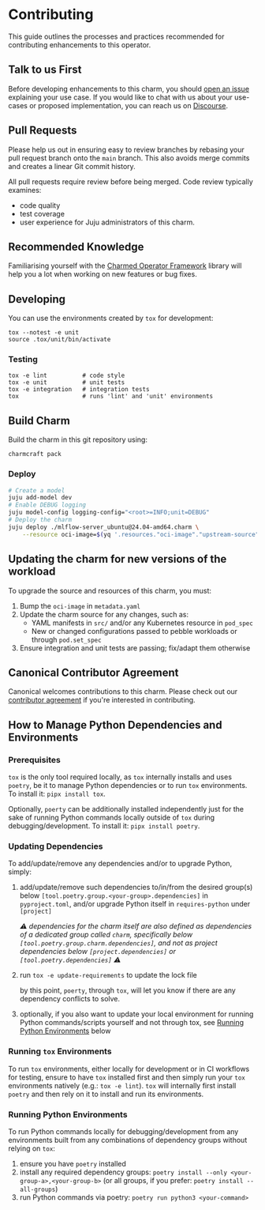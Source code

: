 # Contributing

<!-- Include start contributing -->

This guide outlines the processes and practices recommended for contributing enhancements to this operator.

## Talk to us First

Before developing enhancements to this charm, you should [open an issue](https://github.com/canonical/mlflow-operator/issues) explaining your use case. If you would like to chat with us about your use-cases or proposed implementation, you can reach us on [Discourse](https://discourse.charmhub.io/).

## Pull Requests

Please help us out in ensuring easy to review branches by rebasing your pull request branch onto the `main` branch. This also avoids merge commits and creates a linear Git commit history.

All pull requests require review before being merged. Code review typically examines:
  - code quality
  - test coverage
  - user experience for Juju administrators of this charm.

## Recommended Knowledge

Familiarising yourself with the [Charmed Operator Framework](https://juju.is/docs/sdk) library will help you a lot when working on new features or bug fixes.

## Developing

You can use the environments created by `tox` for development:

```shell
tox --notest -e unit
source .tox/unit/bin/activate
```

### Testing

```shell
tox -e lint          # code style
tox -e unit          # unit tests
tox -e integration   # integration tests
tox                  # runs 'lint' and 'unit' environments
```

## Build Charm

Build the charm in this git repository using:

```shell
charmcraft pack
```

### Deploy

```bash
# Create a model
juju add-model dev
# Enable DEBUG logging
juju model-config logging-config="<root>=INFO;unit=DEBUG"
# Deploy the charm
juju deploy ./mlflow-server_ubuntu@24.04-amd64.charm \
    --resource oci-image=$(yq '.resources."oci-image"."upstream-source"' metadata.yaml)
```

## Updating the charm for new versions of the workload

To upgrade the source and resources of this charm, you must:

1. Bump the `oci-image` in `metadata.yaml`
1. Update the charm source for any changes, such as:
    - YAML manifests in `src/` and/or any Kubernetes resource in `pod_spec`
    - New or changed configurations passed to pebble workloads or through `pod.set_spec`
1. Ensure integration and unit tests are passing; fix/adapt them otherwise

## Canonical Contributor Agreement

Canonical welcomes contributions to this charm. Please check out our [contributor agreement](https://ubuntu.com/legal/contributors) if you're interested in contributing.

<!-- Include end contributing -->


## How to Manage Python Dependencies and Environments


### Prerequisites

`tox` is the only tool required locally, as `tox` internally installs and uses `poetry`, be it to manage Python dependencies or to run `tox` environments. To install it: `pipx install tox`.

Optionally, `poerty` can be additionally installed independently just for the sake of running Python commands locally outside of `tox` during debugging/development. To install it: `pipx install poetry`.


### Updating Dependencies

To add/update/remove any dependencies and/or to upgrade Python, simply:

1. add/update/remove such dependencies to/in/from the desired group(s) below `[tool.poetry.group.<your-group>.dependencies]` in `pyproject.toml`, and/or upgrade Python itself in `requires-python` under `[project]`

    _⚠️ dependencies for the charm itself are also defined as dependencies of a dedicated group called `charm`, specifically below `[tool.poetry.group.charm.dependencies]`, and not as project dependencies below `[project.dependencies]` or `[tool.poetry.dependencies]` ⚠️_

2. run `tox -e update-requirements` to update the lock file

    by this point, `poerty`, through `tox`, will let you know if there are any dependency conflicts to solve.

3. optionally, if you also want to update your local environment for running Python commands/scripts yourself and not through tox, see [Running Python Environments](#running-python-environments) below


### Running `tox` Environments

To run `tox` environments, either locally for development or in CI workflows for testing, ensure to have `tox` installed first and then simply run your `tox` environments natively (e.g.: `tox -e lint`). `tox` will internally first install `poetry` and then rely on it to install and run its environments.


### Running Python Environments

To run Python commands locally for debugging/development from any environments built from any combinations of dependency groups without relying on `tox`:
1. ensure you have `poetry` installed
2. install any required dependency groups: `poetry install --only <your-group-a>,<your-group-b>` (or all groups, if you prefer: `poetry install --all-groups`)
3. run Python commands via poetry: `poetry run python3 <your-command>`
